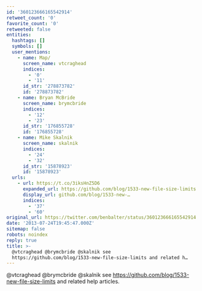 ```yaml
---
id: '360123666165542914'
retweet_count: '0'
favorite_count: '0'
retweeted: false
entities:
  hashtags: []
  symbols: []
  user_mentions:
    - name: Map/
      screen_name: vtcraghead
      indices:
        - '0'
        - '11'
      id_str: '278873782'
      id: '278873782'
    - name: Bryan McBride
      screen_name: brymcbride
      indices:
        - '12'
        - '23'
      id_str: '176855728'
      id: '176855728'
    - name: Mike Skalnik
      screen_name: skalnik
      indices:
        - '24'
        - '32'
      id_str: '15878923'
      id: '15878923'
  urls:
    - url: https://t.co/3iksHnZ5D6
      expanded_url: https://github.com/blog/1533-new-file-size-limits
      display_url: github.com/blog/1533-new-…
      indices:
        - '37'
        - '60'
original_url: https://twitter.com/benbalter/status/360123666165542914
date: '2013-07-24T19:45:47.000Z'
sitemap: false
robots: noindex
reply: true
title: >-
  @vtcraghead @brymcbride @skalnik see
  https://github.com/blog/1533-new-file-size-limits and related h…
---
```


@vtcraghead @brymcbride @skalnik see https://github.com/blog/1533-new-file-size-limits and related help articles.